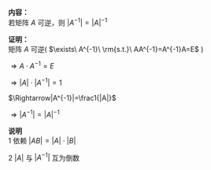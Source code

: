 **内容：**  
若矩阵 $A$ 可逆，则 $|A^{-1}|=|A|^{-1}$  
  
**证明：**  
矩阵 $A$ 可逆( $\exists\ A^{-1}\ \rm{s.t.}\ AA^{-1}=A^{-1}A=E$ )  
  
$\Rightarrow A\cdot A^{-1}=E$  
  
$\Rightarrow|A|\cdot|A^{-1}|=1$  
  
$\Rightarrow|A^{-1}|=\frac1{|A|}$  
  
$\Rightarrow|A^{-1}|=|A|^{-1}$  
  
**说明**  
1 依赖 $|AB|=|A|\cdot|B|$  
  
2  $|A|$ 与 $|A^{-1}|$ 互为倒数  
